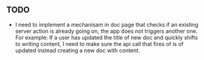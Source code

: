 ## TODO
- I need to implement a mechanisam in doc page that checks if an existing server action is already going on, the app does not triggers another one.
    For example: If a user has updated the title of new doc and quickly shifts to writing content, I need to make sure the api call that fires
    of is of updated instead creating a new doc with content.
    